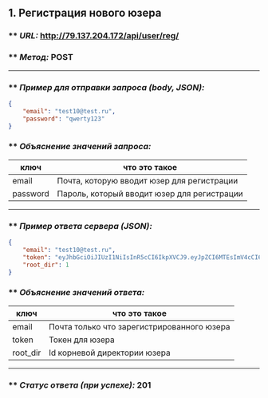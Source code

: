 ## 1. Регистрация нового юзера

### ** _URL:_ http://79.137.204.172/api/user/reg/

### ** _Метод:_ POST

<hr>

### ** _Пример для отправки запроса (body, JSON):_

```json
{
    "email": "test10@test.ru",
    "password": "qwerty123"
}
```

### ** _Объяснение значений запроса:_

| ключ     | что это такое                               |
|----------|---------------------------------------------|
| email    | Почта, которую вводит юзер для регистрации  |
| password | Пароль, который вводит юзер для регистрации |

<hr>

### ** _Пример ответа сервера (JSON):_

```json
{
    "email": "test10@test.ru",
    "token": "eyJhbGciOiJIUzI1NiIsInR5cCI6IkpXVCJ9.eyJpZCI6MTEsImV4cCI6MTcwOTA1ODE3OX0.-RIvAaZ7A75uV_RBGe9GGTq24rke-JzsDm7DnnaUWmA",
    "root_dir": 1
}
```

### ** _Объяснение значений ответа:_

| ключ     | что это такое                              |
|----------|--------------------------------------------|
| email    | Почта только что зарегистрированного юзера |
| token    | Токен для юзера                            |
| root_dir | Id корневой директории юзера               |

<hr>

### ** _Статус ответа (при успехе):_ 201
